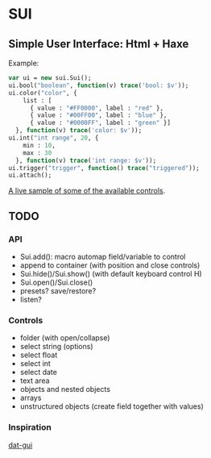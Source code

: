 # SUI
## Simple User Interface: Html + Haxe

Example:

```haxe
var ui = new sui.Sui();
ui.bool("boolean", function(v) trace('bool: $v'));
ui.color("color", {
    list : [
      { value : "#FF0000", label : "red" },
      { value : "#00FF00", label : "blue" },
      { value : "#0000FF", label : "green" }]
  }, function(v) trace('color: $v'));
ui.int("int range", 20, {
    min : 10,
    max : 30
  }, function(v) trace('int range: $v'));
ui.trigger("trigger", function() trace("triggered"));
ui.attach();
```

[A live sample of some of the available controls](https://rawgit.com/fponticelli/sui/master/bin/controls.html).

## TODO

### API
  * Sui.add(): macro automap field/variable to control
  * append to container (with position and close controls)
  * Sui.hide()/Sui.show() (with default keyboard control H)
  * Sui.open()/Sui.close()
  * presets? save/restore?
  * listen?

### Controls

  * folder (with open/collapse)
  * select string (options)
  * select float
  * select int
  * select date
  * text area
  * objects and nested objects
  * arrays
  * unstructured objects (create field together with values)


### Inspiration

[dat-gui](http://workshop.chromeexperiments.com/examples/gui/#1--Basic-Usage)
